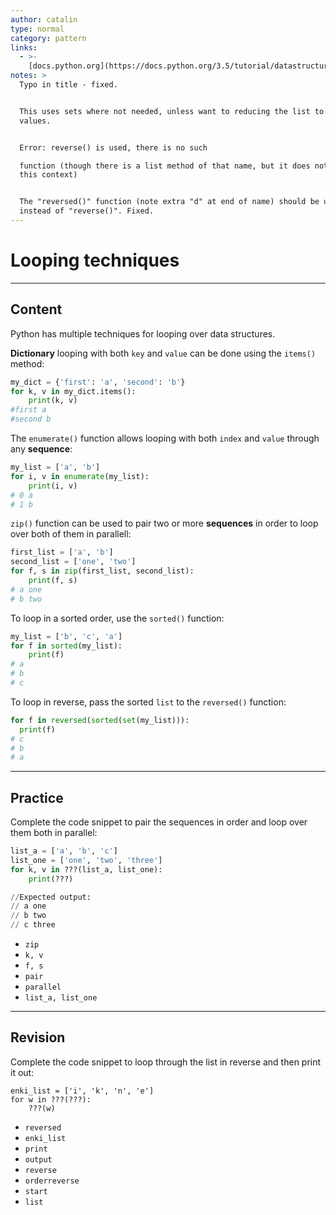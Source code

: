 ```yaml
---
author: catalin
type: normal
category: pattern
links:
  - >-
    [docs.python.org](https://docs.python.org/3.5/tutorial/datastructures.html#looping-techniques){website}
notes: >
  Typo in title - fixed.


  This uses sets where not needed, unless want to reducing the list to unique
  values.


  Error: reverse() is used, there is no such

  function (though there is a list method of that name, but it does not work in
  this context)


  The "reversed()" function (note extra "d" at end of name) should be used
  instead of "reverse()". Fixed.
---
```


# Looping techniques


---

## Content

Python has multiple techniques for looping over data structures.

**Dictionary** looping with both `key` and `value` can be done using the `items()` method:

```python
my_dict = {'first': 'a', 'second': 'b'}
for k, v in my_dict.items():
    print(k, v)
#first a
#second b
```

The `enumerate()` function allows looping with both `index` and `value` through any **sequence**:

```python
my_list = ['a', 'b']
for i, v in enumerate(my_list):
    print(i, v)
# 0 a
# 1 b
```

`zip()` function can be used to pair two or more **sequences** in order to loop over both of them in parallell:

```python
first_list = ['a', 'b']
second_list = ['one', 'two']
for f, s in zip(first_list, second_list):
    print(f, s)
# a one
# b two
```

To loop in a sorted order, use the `sorted()` function:

```python
my_list = ['b', 'c', 'a']
for f in sorted(my_list):
    print(f)
# a
# b
# c
```

To loop in reverse, pass the sorted `list` to the `reversed()` function:

```python
for f in reversed(sorted(set(my_list))):
  print(f)
# c
# b
# a
```


---

## Practice

Complete the code snippet to pair the sequences in order and loop over them both in parallel:

```python
list_a = ['a', 'b', 'c']
list_one = ['one', 'two', 'three']
for k, v in ???(list_a, list_one):
    print(???)

//Expected output:
// a one
// b two
// c three
```

* `zip`
* `k, v`
* `f, s`
* `pair`
* `parallel`
* `list_a, list_one`


---

## Revision

Complete the code snippet to loop through the list in reverse and then print it out:

```
enki_list = ['i', 'k', 'n', 'e']
for w in ???(???):
    ???(w)   

```

* `reversed`
* `enki_list`
* `print`
* `output`
* `reverse`
* `orderreverse`
* `start`
* `list`
 
